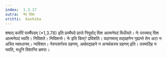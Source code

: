 ```yaml
---
index:  1.3.17
sutra:  नेर् विशः
vritti:  kashika 
---
```


शषात् कर्तरि पर्स्मैपदम् (*1,3.78) इति प्रस्मैपदे प्राप्ते निपूर्वाद् विश आत्मनेपदं विधीयते। नेः परस्माद् विश आत्मनेपदं भवति। निविशते। निविशन्ते। नेः इति किम्? प्रविशति। यदागमास् तद्ग्रहणेन गृह्यन्ते तेन अटा न अस्ति व्यवधानम्। न्यविशत। नेरुपसर्गस्य ग्रहणम्, अर्थवद्ग्रहने न अनर्थकस्य ग्रहणम् इति। तस्मादिह न भवति, मधुनि विशान्ति भ्रमराः।

